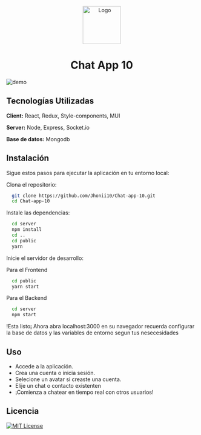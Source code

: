 <p align="center">
  <img alt="Logo" src="https://chat-app-10-beta.vercel.app/assets/logojhoni.svg" width="100" />
</p>

<h1 align="center">
   Chat App 10
</h1>

![demo](https://jhoniipia.vercel.app/assets/images/featured/chatapp10.png)

## Tecnologías Utilizadas

**Client:** React, Redux, Style-components, MUI

**Server:** Node, Express, Socket.io

**Base de datos:** Mongodb

## Instalación

Sigue estos pasos para ejecutar la aplicación en tu entorno local:

Clona el repositorio:

```bash
  git clone https://github.com/Jhonii10/Chat-app-10.git
  cd Chat-app-10
```

Instale las dependencias:

```bash
  cd server
  npm install
  cd ..
  cd public
  yarn
```

Inicie el servidor de desarrollo:

Para el Frontend

```bash
  cd public
  yarn start
```

Para el Backend

```bash
  cd server
  npm start
```

!Esta listo¡ Ahora abra localhost:3000 en su navegador recuerda configurar la base de datos y las variables de entorno segun tus nesecesidades

## Uso

- Accede a la aplicación.
- Crea una cuenta o inicia sesión.
- Selecione un avatar si creaste una cuenta.
- Elije un chat o contacto existenten
- ¡Comienza a chatear en tiempo real con otros usuarios!

## Licencia

[![MIT License](https://img.shields.io/badge/License-MIT-green.svg)](https://choosealicense.com/licenses/mit/)
